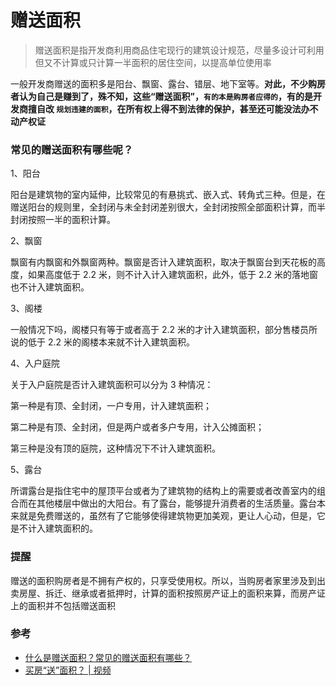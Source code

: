 # 赠送面积

> 赠送面积是指开发商利用商品住宅现行的建筑设计规范，尽量多设计可利用但又不计算或只计算一半面积的居住空间，以提高单位使用率

一般开发商赠送的面积多是阳台、飘窗、露台、错层、地下室等。**对此，不少购房者认为自己是赚到了，殊不知，这些“赠送面积”，`有的本是购房者应得的`，有的是开发商擅自改 `规划违建的面积`，在所有权上得不到法律的保护，甚至还可能没法办不动产权证**

### 常见的赠送面积有哪些呢？

1、阳台

阳台是建筑物的室内延伸，比较常见的有悬挑式、嵌入式、转角式三种。但是，在赠送阳台的规则里，全封闭与未全封闭差别很大，全封闭按照全部面积计算，而半封闭按照一半的面积计算。

2、飘窗

飘窗有内飘窗和外飘窗两种。飘窗是否计入建筑面积，取决于飘窗台到天花板的高度，如果高度低于 2.2 米，则不计入计入建筑面积，此外，低于 2.2 米的落地窗也不计入建筑面积。

3、阁楼

一般情况下吗，阁楼只有等于或者高于 2.2 米的才计入建筑面积，部分售楼员所说的低于 2.2 米的阁楼本来就不计入建筑面积。

4、入户庭院

关于入户庭院是否计入建筑面积可以分为 3 种情况：

第一种是有顶、全封闭，一户专用，计入建筑面积；

第二种是有顶、全封闭，但是两户或者多户专用，计入公摊面积；

第三种是没有顶的庭院，这种情况下不计入建筑面积。

5、露台

所谓露台是指住宅中的屋顶平台或者为了建筑物的结构上的需要或者改善室内的组合而在其他楼层中做出的大阳台。有了露台，能够提升消费者的生活质量。露台本来就是免费赠送的，虽然有了它能够使得建筑物更加美观，更让人心动，但是，它是不计入建筑面积的。

### 提醒

赠送的面积购房者是不拥有产权的，只享受使用权。所以，当购房者家里涉及到出卖房屋、拆迁、继承或者抵押时，计算的面积按照房产证上的面积来算，而房产证上的面积并不包括赠送面积

### 参考

- [什么是赠送面积？常见的赠送面积有哪些？](https://baijiahao.baidu.com/s?id=1620173292088277201&wfr=spider&for=pc)
- [买房“送”面积？ | 视频](https://www.zhihu.com/zvideo/1255612776137043968)
